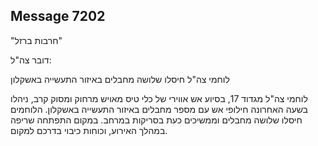 ## Message 7202

"חרבות ברזל"

דובר צה"ל:

לוחמי צה"ל חיסלו שלושה מחבלים באיזור התעשייה באשקלון

לוחמי צה"ל מגדוד 17, בסיוע אש אווירי של כלי טיס מאויש מרחוק ומסוק קרב, ניהלו בשעה האחרונה חילופי אש עם מספר מחבלים באיזור התעשייה באשקלון. הלוחמים חיסלו שלושה מחבלים וממשיכים כעת בסריקות במרחב. במקום התפתחה שריפה במהלך האירוע, וכוחות כיבוי בדרכם למקום.

